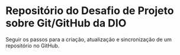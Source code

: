 # Repositório do Desafio de Projeto sobre Git/GitHub da DIO

Seguir os passos para a criação, atualização e sincronização de um repositório no GitHub.
